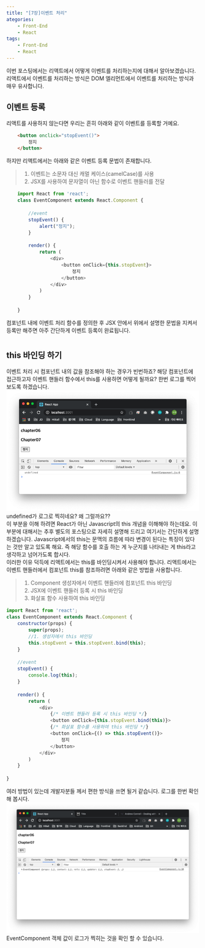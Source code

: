 ```yaml
---
title: "[7장]이벤트 처리"
ategories: 
    - Front-End
    - React
tags: 
    - Front-End
    - React
---
```

이번 포스팅에서는 리액트에서 어떻게 이벤트를 처리하는지에 대해서 알아보겠습니다. 리액트에서 이벤트를 처리하는 방식은 DOM 엘리먼트에서 이벤트를 처리하는 방식과 매우 유사합니다.
## 이벤트 등록
리액트를 사용하지 않는다면 우리는 흔히 아래와 같이 이벤트를 등록할 거예요.
```html
    <button onclick="stopEvent()">
        정지
    </button>
```    
하지만 리액트에서는 아래와 같은 이벤트 등록 문법이 존재합니다.    
> 1. 이벤트는 소문자 대신 캐멀 케이스(camelCase)를 사용  
> 2. JSX를 사용하여 문자열이 아닌 함수로 이벤트 핸들러를 전달  
     
```javascript
    import React from 'react';
    class EventComponent extends React.Component {

        //event
        stopEvent() {
            alert("정지");
        }

        render() {
            return (
                <div>
                    <button onClick={this.stopEvent}>
                        정지
                    </button>
                </div>
            )
        }
        
    }
```    
컴포넌트 내에 이벤트 처리 함수를 정의한 후 JSX 안에서 위에서 설명한 문법을 지켜서 등록만 해주면 아주 간단하게 이벤트 등록이 완료됩니다.
# 
## this 바인딩 하기
이벤트 처리 시 컴포넌트 내의 값을 참조해야 하는 경우가 빈번하죠? 해당 컴포넌트에 접근하고자 이벤트 핸들러 함수에서 this를 사용하면 어떻게 될까요? 한번 로그를 찍어보도록 하겠습니다. 
![thisLog](/assets/images/react7/thisLog.png)     
undefined가 로그로 찍히네요? 왜 그럴까요??   
이 부분을 이해 하려면 React가 아닌 Javascript의 this 개념을 이해해야 하는데요. 이 부분에 대해서는 추후 별도의 포스팅으로 자세히 설명해 드리고 여기서는 간단하게 설명하겠습니다. Javascript에서의 this는 문맥의 흐름에 따라 변경이 된다는 특징이 있다는 것만 알고 있도록 해요. 즉 해당 함수를 호출 하는 게 누군지를 나타내는 게 this라고 생각하고 넘어가도록 합시다.   
이러한 이유 덕득에 리액트에서는 this를 바인딩시켜서 사용해야 합니다. 리액트에서는 이벤트 핸들러에서 컴포넌트 this를 참조하려면 아래와 같은 방법을 사용합니다.   
> 1. Component 생성자에서 이벤트 핸들러에 컴포넌트 this 바인딩      
> 2. JSX에 이벤트 핸들러 등록 시 this 바인딩   
> 3. 화살표 함수 사용하여 this 바인딩    
```javascript
import React from 'react';
class EventComponent extends React.Component {
    constructor(props) {
        super(props);
        //1. 생성자에서 this 바인딩
        this.stopEvent = this.stopEvent.bind(this);
    }
 
    //event
    stopEvent() {
        console.log(this);
    }

    render() {
        return (
            <div>
                {/* 이벤트 핸들러 등록 시 this 바인딩 */}
                <button onClick={this.stopEvent.bind(this)}>
                {/* 화살표 함수를 사용하여 this 바인딩 */}
                <button onClick={() => this.stopEvent()}>
                    정지
                </button>
            </div>
        )
    }

}
```    
여러 방법이 있는데 개발자분들 께서 편한 방식을 쓰면 될거 같습니다. 로그를 한번 확인해 봅시다. 
![thisLog2](/assets/images/react7/thisLog2.png)    
EventComponent 객체 값이 로그가 찍히는 것을 확인 할 수 있습니다. 
